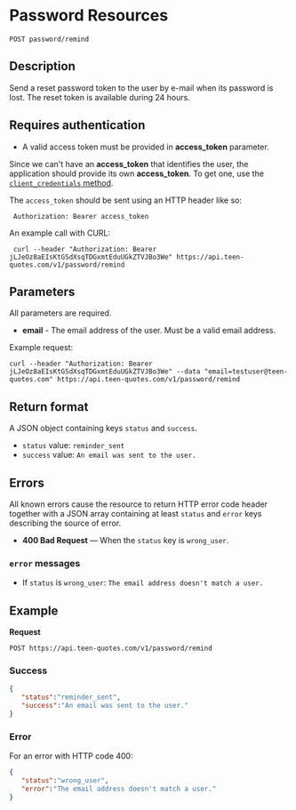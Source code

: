 # Password Resources

    POST password/remind

## Description
Send a reset password token to the user by e-mail when its password is lost. The reset token is available during 24 hours.

## Requires authentication
* A valid access token must be provided in **access_token** parameter.

Since we can't have an **access_token** that identifies the user, the application should provide its own **access_token**. To get one, use the [<code>client_credentials</code> method](https://github.com/TeenQuotes/api-documentation/blob/master/authentication/POST_oauth_client_credentials.md).

The `access_token` should be sent using an HTTP header like so:

     Authorization: Bearer access_token

An example call with CURL:

     curl --header "Authorization: Bearer jLJeOz8aEIsKtGSdXsqTDGxmtEduUGkZTVJBo3We" https://api.teen-quotes.com/v1/password/remind

## Parameters
All parameters are required.

- **email** - The email address of the user. Must be a valid email address.

Example request:

    curl --header "Authorization: Bearer jLJeOz8aEIsKtGSdXsqTDGxmtEduUGkZTVJBo3We" --data "email=testuser@teen-quotes.com" https://api.teen-quotes.com/v1/password/remind

## Return format
A JSON object containing keys `status` and `success`.

- `status` value: `reminder_sent`
- `success` value: `An email was sent to the user.`

## Errors
All known errors cause the resource to return HTTP error code header together with a JSON array containing at least `status` and `error` keys describing the source of error.

- **400 Bad Request** — When the `status` key is `wrong_user`.

### `error` messages
- If `status` is `wrong_user`: `The email address doesn't match a user.`

## Example
**Request**

    POST https://api.teen-quotes.com/v1/password/remind

### Success
``` json
{
   "status":"reminder_sent",
   "success":"An email was sent to the user."
}
```

### Error
For an error with HTTP code 400:
``` json
{
   "status":"wrong_user",
   "error":"The email address doesn't match a user."
}
```